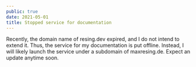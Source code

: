 ```yaml
---
public: true
date: 2021-05-01
title: Stopped service for documentation
---
```


Recently, the domain name of resing.dev expired, and I do not intend to extend it. Thus, the service for my documentation is put offline. Instead, I will likely launch the service under a subdomain of maxresing.de. Expect an update anytime soon.
